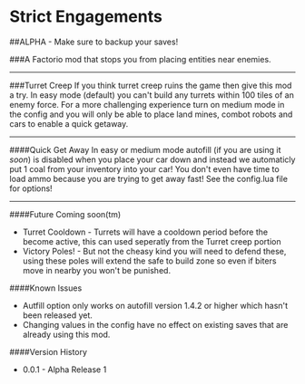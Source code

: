 # Strict Engagements

##ALPHA - Make sure to backup your saves!

###A Factorio mod that stops you from placing entities near enemies.



---

###Turret Creep
If you think turret creep ruins the game then give this mod a try.  In easy mode (default) you can't build any turrets within 100 tiles of an enemy force.
For a more challenging experience turn on medium mode in the config and you will only be able to place land mines, combot robots and cars to enable a quick getaway.

---

####Quick Get Away
In easy or medium mode autofill (if you are using it *soon*) is disabled when you place your car down and instead we automaticly put 1 coal from your inventory into your car!
You don't even have time to load ammo because you are trying to get away fast!  See the config.lua file for options!

---

####Future
Coming soon(tm)

* Turret Cooldown - Turrets will have a cooldown period before the become active, this can used seperatly from the Turret creep portion
* Victory Poles! - But not the cheasy kind you will need to defend these, using these poles will extend the safe to build zone so even if biters move in nearby you won't be
punished.

####Known Issues

* Autfill option only works on autofill version 1.4.2 or higher which hasn't been released yet.
* Changing values in the config have no effect on existing saves that are already using this mod.

####Version History

* 0.0.1 - Alpha Release 1
